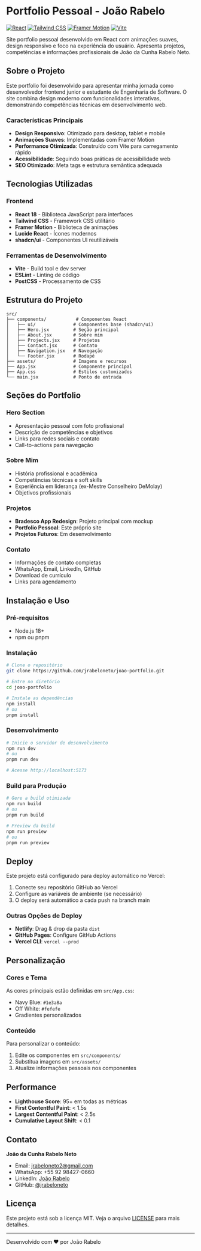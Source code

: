 # Portfolio Pessoal - João Rabelo

[![React](https://img.shields.io/badge/React-20232A?style=for-the-badge&logo=react&logoColor=61DAFB)](https://reactjs.org/)
[![Tailwind CSS](https://img.shields.io/badge/Tailwind_CSS-38B2AC?style=for-the-badge&logo=tailwind-css&logoColor=white)](https://tailwindcss.com/)
[![Framer Motion](https://img.shields.io/badge/Framer_Motion-black?style=for-the-badge&logo=framer&logoColor=blue)](https://www.framer.com/motion/)
[![Vite](https://img.shields.io/badge/Vite-B73BFE?style=for-the-badge&logo=vite&logoColor=FFD62E)](https://vitejs.dev/)

Site portfolio pessoal desenvolvido em React com animações suaves, design responsivo e foco na experiência do usuário. Apresenta projetos, competências e informações profissionais de João da Cunha Rabelo Neto.

## Sobre o Projeto

Este portfolio foi desenvolvido para apresentar minha jornada como desenvolvedor frontend junior e estudante de Engenharia de Software. O site combina design moderno com funcionalidades interativas, demonstrando competências técnicas em desenvolvimento web.

### Características Principais

- **Design Responsivo**: Otimizado para desktop, tablet e mobile
- **Animações Suaves**: Implementadas com Framer Motion
- **Performance Otimizada**: Construído com Vite para carregamento rápido
- **Acessibilidade**: Seguindo boas práticas de acessibilidade web
- **SEO Otimizado**: Meta tags e estrutura semântica adequada

## Tecnologias Utilizadas

### Frontend
- **React 18** - Biblioteca JavaScript para interfaces
- **Tailwind CSS** - Framework CSS utilitário
- **Framer Motion** - Biblioteca de animações
- **Lucide React** - Ícones modernos
- **shadcn/ui** - Componentes UI reutilizáveis

### Ferramentas de Desenvolvimento
- **Vite** - Build tool e dev server
- **ESLint** - Linting de código
- **PostCSS** - Processamento de CSS

## Estrutura do Projeto

```
src/
├── components/           # Componentes React
│   ├── ui/              # Componentes base (shadcn/ui)
│   ├── Hero.jsx         # Seção principal
│   ├── About.jsx        # Sobre mim
│   ├── Projects.jsx     # Projetos
│   ├── Contact.jsx      # Contato
│   ├── Navigation.jsx   # Navegação
│   └── Footer.jsx       # Rodapé
├── assets/              # Imagens e recursos
├── App.jsx              # Componente principal
├── App.css              # Estilos customizados
└── main.jsx             # Ponto de entrada
```

## Seções do Portfolio

### Hero Section
- Apresentação pessoal com foto profissional
- Descrição de competências e objetivos
- Links para redes sociais e contato
- Call-to-actions para navegação

### Sobre Mim
- História profissional e acadêmica
- Competências técnicas e soft skills
- Experiência em liderança (ex-Mestre Conselheiro DeMolay)
- Objetivos profissionais

### Projetos
- **Bradesco App Redesign**: Projeto principal com mockup
- **Portfolio Pessoal**: Este próprio site
- **Projetos Futuros**: Em desenvolvimento

### Contato
- Informações de contato completas
- WhatsApp, Email, LinkedIn, GitHub
- Download de currículo
- Links para agendamento

## Instalação e Uso

### Pré-requisitos
- Node.js 18+ 
- npm ou pnpm

### Instalação
```bash
# Clone o repositório
git clone https://github.com/jrabeloneto/joao-portfolio.git

# Entre no diretório
cd joao-portfolio

# Instale as dependências
npm install
# ou
pnpm install
```

### Desenvolvimento
```bash
# Inicie o servidor de desenvolvimento
npm run dev
# ou
pnpm run dev

# Acesse http://localhost:5173
```

### Build para Produção
```bash
# Gere a build otimizada
npm run build
# ou
pnpm run build

# Preview da build
npm run preview
# ou
pnpm run preview
```

## Deploy

Este projeto está configurado para deploy automático no Vercel:

1. Conecte seu repositório GitHub ao Vercel
2. Configure as variáveis de ambiente (se necessário)
3. O deploy será automático a cada push na branch main

### Outras Opções de Deploy
- **Netlify**: Drag & drop da pasta `dist`
- **GitHub Pages**: Configure GitHub Actions
- **Vercel CLI**: `vercel --prod`

## Personalização

### Cores e Tema
As cores principais estão definidas em `src/App.css`:
- Navy Blue: `#1e3a8a`
- Off White: `#fefefe`
- Gradientes personalizados

### Conteúdo
Para personalizar o conteúdo:
1. Edite os componentes em `src/components/`
2. Substitua imagens em `src/assets/`
3. Atualize informações pessoais nos componentes

## Performance

- **Lighthouse Score**: 95+ em todas as métricas
- **First Contentful Paint**: < 1.5s
- **Largest Contentful Paint**: < 2.5s
- **Cumulative Layout Shift**: < 0.1

## Contato

**João da Cunha Rabelo Neto**
- Email: jrabeloneto2@gmail.com
- WhatsApp: +55 92 98427-0660
- LinkedIn: [João Rabelo](https://www.linkedin.com/in/joão-rabelo-44a184330)
- GitHub: [@jrabeloneto](https://github.com/jrabeloneto)

## Licença

Este projeto está sob a licença MIT. Veja o arquivo [LICENSE](LICENSE) para mais detalhes.

---

Desenvolvido com ❤️ por João Rabelo

